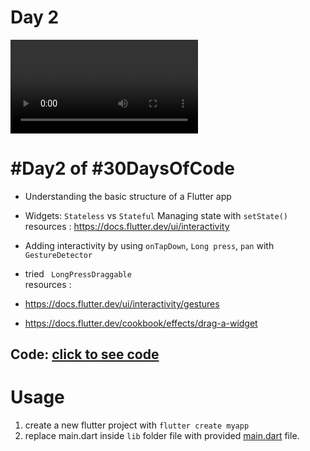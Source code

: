 
# Day 2
 

<video controls>
  <source src="./Image-AND-Video/video.mp4" type="video/mp4">
</video>

#  #Day2 of  #30DaysOfCode 

- Understanding the basic structure of a Flutter app
-  Widgets: `Stateless` vs `Stateful`
Managing state with `setState()` <br>
  resources : https://docs.flutter.dev/ui/interactivity

- Adding interactivity   by using `onTapDown`, `Long press`, `pan` with  `GestureDetector`
- tried ` LongPressDraggable`   <br>
 resources :
- https://docs.flutter.dev/ui/interactivity/gestures
- https://docs.flutter.dev/cookbook/effects/drag-a-widget




## Code: [click to see code](/day2/code/)

# Usage

1. create a new flutter project with `flutter create myapp`
2. replace main.dart inside `lib` folder  file with provided [main.dart](/day2/code/app/) file.





